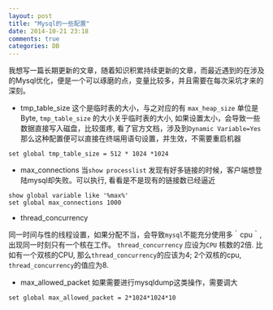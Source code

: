 ```yaml
---
layout: post
title: "Mysql的一些配置"
date: 2014-10-21 23:18
comments: true
categories: DB
---
```


我想写一篇长期更新的文章，随着知识积累持续更新的文章，而最近遇到的在涉及的Mysql优化，便是一个可以琢磨的点，变量比较多，并且需要在每次采坑才来的深刻。

* tmp_table_size
这个是临时表的大小，与之对应的有 `max_heap_size` 单位是Byte, `tmp_table_size` 的大小关乎临时表的大小, 如果设置太小，会导致一些数据直接写入磁盘，比较蛋疼, 看了官方文档，涉及到`Dynamic Variable=Yes`
那么这种配置便可以直接在终端用语句设置，并生效，不需要重启机器

```
set global tmp_table_size = 512 * 1024 *1024 
```

* max_connections
当`show processlist` 发现有好多链接的时候，客户端想登陆mysql却失败。可以执行, 看看是不是现有的链接数已经逼近

```
show global variable like '%max%'
set global max_connections 1000
```
* thread_concurrency

同一时间与性的线程设置，如果分配不当，会导致`mysql`不能充分使用多｀cpu｀, 出现同一时刻只有一个核在工作。
`thread_concurrency` 应设为`CPU` 核数的2倍. 比如有一个双核的CPU, 那么`thread_concurrency`的应该为4; 2个双核的cpu, `thread_concurrency`的值应为8.

* max_allowed_packet
如果需要进行mysqldump这类操作，需要调大

```
set global max_allowed_packet = 2*1024*1024*10
```
